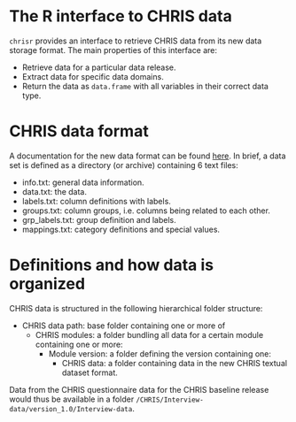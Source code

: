 # The R interface to CHRIS data

`chrisr` provides an interface to retrieve CHRIS data from its new data storage
format. The main properties of this interface are:
- Retrieve data for a particular data release.
- Extract data for specific data domains.
- Return the data as `data.frame` with all variables in their correct data type.

# CHRIS data format

A documentation for the new data format can be found
[here](https://wiki.gm.eurac.edu/index.php?title=Textual_Dataset_Format). In
brief, a data set is defined as a directory (or archive) containing 6 text
files:

- info.txt: general data information.
- data.txt: the data.
- labels.txt: column definitions with labels.
- groups.txt: column groups, i.e. columns being related to each other.
- grp_labels.txt: group definition and labels.
- mappings.txt: category definitions and special values.

# Definitions and how data is organized

CHRIS data is structured in the following hierarchical folder structure:

- CHRIS data path: base folder containing one or more of
  - CHRIS modules: a folder bundling all data for a certain module containing
    one or more:
    - Module version: a folder defining the version containing one:
	  - CHRIS data: a folder containing data in the new CHRIS textual dataset
        format.

Data from the CHRIS questionnaire data for the CHRIS baseline release would thus
be available in a folder `/CHRIS/Interview-data/version_1.0/Interview-data`.
